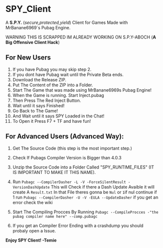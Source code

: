 # SPY_Client
A **S.P.Y.** (*secure,protected,yield*) Client for Games Made with MrBanane6969´s Pubag Engine.

WARNING THIS IS SCRAPPED IM ALREADY WORKING ON S.P.Y-ABOCH  (**A Big Offensive Client Hack**)

## For New Users
1. If you have Pubag you may skip step 2.
2. If you dont have Pubag wait until the Private Beta ends. 
3. Download the Release ZIP.
4. Put The Content of the ZIP into a Folder.
5. Start The Game that was made using MrBanane6969s Pubag Engine!
6. When the Game is running. Start Inject.pubag
7. Then Press The Red Inject Button.
8. Wait until it says Finished!
9. Go Back to The Game!
10. And Wait until it says SPY Loaded in the Chat!
11. To Open it Press F7 + TF and have fun!



## For Advanced Users (Advanced Way):


1. Get The Source Code (this step is the most important step.)
2. Check If Pubags Compiler Version is Bigger than 4.0.3
3. Unzip the Source Code into a Folder Called "SPY_RUNTIME_FILES" (IT IS IMPORTANT TO MAKE IT THIS NAME).
 
4. Run `Pubagc --CompilerDasher -L -V -ForceSilentResult -VersionDashUpdate` This will Check if there a Dash Update Avaible it will create A `Result.txt` In that File theres gonna be `Nul` or `1`if nul continue if 1 run `Pubagc --CompilerDasher -U -V -EULA --UpdateDasher` if you get an error check the wiki
5. Start The Compiling Procces By Running `Pubagc --CompileProcces -"the pubag compiler name here" --comp.pubagc`

6. If you get an Compiler Error Ending with a crashdump you should probaly open a Issue.

**Enjoy SPY Client! -Temie**
